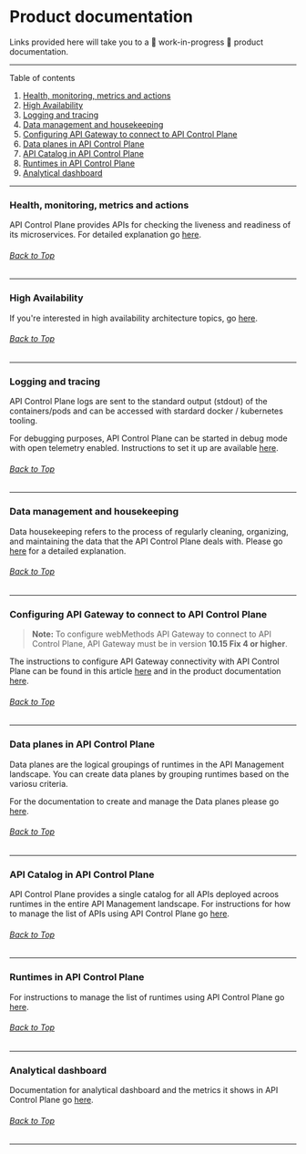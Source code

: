 # Product documentation

Links provided here will take you to a :construction: work-in-progress :construction: product documentation.

***

Table of contents

1. [Health, monitoring, metrics and actions](#health-monitoring-metrics-and-actions)
2. [High Availability](#high-availability)
3. [Logging and tracing](#logging-and-tracing)
4. [Data management and housekeeping](#data-management-and-housekeeping)
5. [Configuring API Gateway to connect to API Control Plane](#configuring-api-gateway-to-connect-to-api-control-plane)
6. [Data planes in API Control Plane](#data-planes-in-api-control-plane)
7. [API Catalog in API Control Plane](#api-catalog-in-api-control-plane)
8. [Runtimes in API Control Plane](#runtimes-in-api-control-plane)
9. [Analytical dashboard](#analytical-dashboard)

***

### Health, monitoring, metrics and actions

API Control Plane provides APIs for checking the liveness and readiness of its microservices.
For detailed explanation go [here](https://documentation.softwareag.com/webmethods/api_control_plane/wco10-15/webhelp/wco-webhelp/index.html#page/wco-webhelp%2F_api_cp_webhelp.1.23.html%23).

###### [Back to Top](#product-documentation)
***

### High Availability

If you're interested in high availability architecture topics, go [here](https://documentation.softwareag.com/webmethods/api_control_plane/wco10-15/webhelp/wco-webhelp/index.html#page/wco-webhelp%2Fco-deployment.html%23).

###### [Back to Top](#product-documentation)
***

### Logging and tracing

API Control Plane logs are sent to the standard output (stdout) of the containers/pods and can be accessed with stardard docker / kubernetes tooling.

For debugging purposes, API Control Plane can be started in debug mode with open telemetry enabled. Instructions to set it up are available [here](../../deployment/docker/README.md#1-enabling-open-telemetry-using-jaeger).

###### [Back to Top](#product-documentation)
***

### Data management and housekeeping

Data housekeeping refers to the process of regularly cleaning, organizing, and maintaining the data that the API Control Plane deals with.
Please go [here](https://documentation.softwareag.com/webmethods/api_control_plane/wco10-15/webhelp/wco-webhelp/index.html#page/wco-webhelp%2F_api_cp_webhelp.1.19.html%23) for a detailed explanation.

###### [Back to Top](#product-documentation)
***

### Configuring API Gateway to connect to API Control Plane

> **Note:** To configure webMethods API Gateway to connect to API Control Plane, API Gateway must be in version **10.15 Fix 4 or higher**. 

The instructions to configure API Gateway connectivity with API Control Plane can be found in this article [here](../../deployment/agent/webmethods-api-gateway/README.md) and in the product documentation [here](https://documentation.softwareag.com/webmethods/api_control_plane/wco10-15/webhelp/wco-webhelp/index.html#page/wco-webhelp%2Fco-agent.html%23).

###### [Back to Top](#product-documentation)
***

### Data planes in API Control Plane

Data planes are the logical groupings of runtimes in the API Management landscape. You can create data planes by grouping runtimes based on the variosu criteria.
  
For the documentation to create and manage the Data planes please go [here](https://documentation.softwareag.com/webmethods/api_control_plane/wco10-15/webhelp/wco-webhelp/index.html#page/wco-webhelp%2F_api_cp_webhelp.1.46.html%23).

###### [Back to Top](#product-documentation)
***

### API Catalog in API Control Plane

API Control Plane provides a single catalog for all APIs deployed acroos runtimes in the entire API Management landscape. For instructions for how to manage the list of APIs using API Control Plane go [here](https://documentation.softwareag.com/webmethods/api_control_plane/wco10-15/webhelp/wco-webhelp/index.html#page/wco-webhelp%2F_api_cp_webhelp.1.50.html%23).

###### [Back to Top](#product-documentation)
***

### Runtimes in API Control Plane

For instructions to manage the list of runtimes using API Control Plane go [here](https://documentation.softwareag.com/webmethods/api_control_plane/wco10-15/webhelp/wco-webhelp/index.html#page/wco-webhelp%2F_api_cp_webhelp.1.37.html%23).

###### [Back to Top](#product-documentation)
***

### Analytical dashboard

Documentation for analytical dashboard and the metrics it shows in API Control Plane go [here](https://documentation.softwareag.com/webmethods/api_control_plane/wco10-15/webhelp/wco-webhelp/index.html#page/wco-webhelp%2F_api_cp_webhelp.1.52.html%23).

###### [Back to Top](#product-documentation)
***
